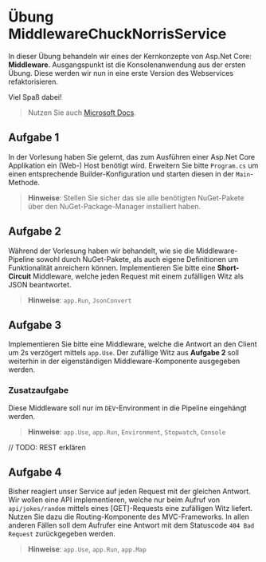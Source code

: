 # Übung MiddlewareChuckNorrisService

In dieser Übung behandeln wir eines der Kernkonzepte von Asp.Net Core: **Middleware**.
Ausgangspunkt ist die Konsolenanwendung aus der ersten Übung. Diese werden wir nun in eine
erste Version des Webservices refaktorisieren.

Viel Spaß dabei!

> Nutzen Sie auch [Microsoft Docs](https://docs.microsoft.com).

## Aufgabe 1

In der Vorlesung haben Sie gelernt, das zum Ausführen einer Asp.Net Core Applikation ein (Web-) Host benötigt wird. Erweitern Sie bitte `Program.cs` um einen entsprechende Builder-Konfiguration und starten diesen in der `Main`-Methode.

> **Hinweise**: Stellen Sie sicher das sie alle benötigten NuGet-Pakete über den NuGet-Package-Manager installiert haben.

## Aufgabe 2

Während der Vorlesung haben wir behandelt, wie sie die Middleware-Pipeline sowohl durch NuGet-Pakete, als auch eigene Definitionen um Funktionalität anreichern können. Implementieren Sie bitte eine **Short-Circuit** Middleware, welche jeden Request mit einem zufälligen Witz als JSON beantwortet.

> **Hinweise**: `app.Run`, `JsonConvert`

## Aufgabe 3

Implementieren Sie bitte eine Middleware, welche die Antwort an den Client um 2s verzögert mittels `app.Use`. Der zufällige Witz aus **Aufgabe 2** soll weiterhin in der eigenständigen Middleware-Komponente ausgegeben werden.

### Zusatzaufgabe

Diese Middleware soll nur im `DEV`-Environment in die Pipeline eingehängt werden.

> **Hinweise**: `app.Use`, `app.Run`, `Environment`, `Stopwatch`, `Console`

// TODO: REST erklären

## Aufgabe 4

Bisher reagiert unser Service auf jeden Request mit der gleichen Antwort. Wir wollen eine API implementieren, welche nur beim Aufruf von `api/jokes/random` mittels eines [GET]-Requests eine zufälligen Witz liefert. Nutzen Sie dazu die Routing-Komponente des MVC-Frameworks. In allen anderen Fällen soll dem Aufrufer eine Antwort mit dem Statuscode `404 Bad Request` zurückgegeben werden.

> **Hinweise**: `app.Use`, `app.Run`, `app.Map`
